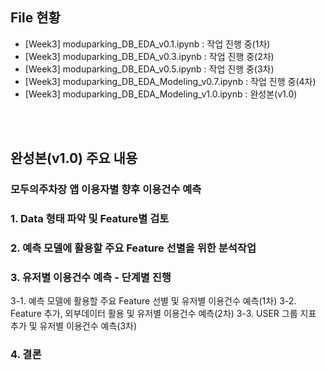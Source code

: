 ## File 현황

- [Week3] moduparking_DB_EDA_v0.1.ipynb : 작업 진행 중(1차)
- [Week3] moduparking_DB_EDA_v0.3.ipynb : 작업 진행 중(2차)
- [Week3] moduparking_DB_EDA_v0.5.ipynb : 작업 진행 중(3차)
- [Week3] moduparking_DB_EDA_Modeling_v0.7.ipynb : 작업 진행 중(4차)
- [Week3] moduparking_DB_EDA_Modeling_v1.0.ipynb : 완성본(v1.0)

<br/><br/>

## 완성본(v1.0) 주요 내용

### 모두의주차장 앱 이용자별 향후 이용건수 예측

### 1. Data 형태 파악 및 Feature별 검토

### 2. 예측 모델에 활용할 주요 Feature 선별을 위한 분석작업

### 3. 유저별 이용건수 예측 - 단계별 진행

3-1. 예측 모델에 활용할 주요 Feature 선별 및 유저별 이용건수 예측(1차)
3-2. Feature 추가, 외부데이터 활용 및 유저별 이용건수 예측(2차)
3-3. USER 그룹 지표 추가 및 유저별 이용건수 예측(3차)

### 4. 결론
